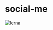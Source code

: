 # social-me

[![lerna](https://img.shields.io/badge/maintained%20with-lerna-cc00ff.svg)](https://lerna.js.org/)
